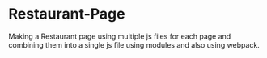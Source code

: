 # Restaurant-Page

Making a Restaurant page using multiple js files for each page and combining them 
into a single js file using modules and also using webpack.